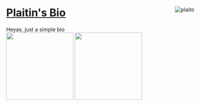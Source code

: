 <div>
  <a href="https://github.com/Palitin">
    <img align="right" alt="plaito" src="https://cdn.discordapp.com/emojis/859088644942069790.gif?v=1">
    <h1> Plaitin's Bio </h1>
</div>
<div>
    <a>Heyas, just a simple bio</a>
</div>
<div>
  <img height="180em" src="https://github-readme-stats.vercel.app/api/top-langs/?username=Palitin&layout=compact&langs_count=7&theme=cobalt"/>
  <img height="180em" src="https://github-readme-stats.vercel.app/api?username=Palitin&show_icons=true&theme=cobalt&include_all_commits=true&count_private=true"/>
</div>

